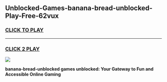 
## Unblocked-Games-banana-bread-unblocked-Play-Free-62vux
<h3>
<a href="https://premium76.site?title=banana-bread-unblocked&ref=12A">CLICK TO PLAY</a></h3>
<hr>

<h3>
<a href="https://premium76.site?title=banana-bread-unblocked&ref=12A">CLICK 2 PLAY</a>
  
</h3>

<a href="https://premium76.site?title=banana-bread-unblocked&ref=12A"><img src="https://clearcache.store/games.png"></a>


**banana-bread-unblocked games unblocked: Your Gateway to Fun and Accessible Online Gaming**
